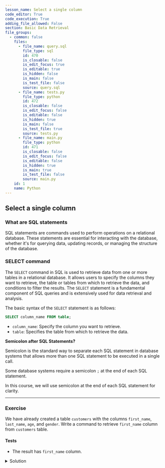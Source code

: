 ```yaml
---
lesson_name: Select a single column
code_editor: True
code_execution: True
adding_file_allowed: False
section: Basic Data Retrieval
file_groups:
  - common: false
    files:
      - file_name: query.sql
        file_type: sql
        id: 470
        is_closable: false
        is_edit_focus: true
        is_editable: true
        is_hidden: false
        is_main: false
        is_test_file: false
        source: query.sql
      - file_name: tests.py
        file_type: python
        id: 472
        is_closable: false
        is_edit_focus: false
        is_editable: false
        is_hidden: true
        is_main: false
        is_test_file: true
        source: tests.py
      - file_name: main.py
        file_type: python
        id: 471
        is_closable: false
        is_edit_focus: false
        is_editable: false
        is_hidden: true
        is_main: true
        is_test_file: false
        source: main.py
    id: 1
    name: Python
---
```


## Select a single column

### What are SQL statements

SQL statements are commands used to perform operations on a relational database. These statements are essential for interacting with the database, whether it's for querying data, updating records, or managing the structure of the database.

### SELECT command

The `SELECT` command in SQL is used to retrieve data from one or more tables in a relational database. It allows users to specify the columns they want to retrieve, the table or tables from which to retrieve the data, and conditions to filter the results. The `SELECT` statement is a fundamental component of SQL queries and is extensively used for data retrieval and analysis.

The basic syntax of the `SELECT` statement is as follows:

```sql
SELECT column_name FROM table;
```

- `column_name`: Specify the column you want to retrieve.
- `table`: Specifies the table from which to retrieve the data.

<div class="alert-info text-sm">
<b>Semicolon after SQL Statements?</b><br />

Semicolon is the standard way to separate each SQL statement in database systems that allows more than one SQL statement to be executed in a single call.

Some database systems require a semicolon `;` at the end of each SQL statement.

In this course, we will use semicolon at the end of each SQL statement for clarity.

</div>

---

### Exercise

We have already created a table `customers` with the columns `first_name`, `last_name`, `age`, and `gender`. Write a command to retrieve `first_name` column from `customers` table.

#### Tests

<ul>
<li id="test-1">The result has <code>first_name</code> column.</li>
</ul>

<details class="border border-red-500 px-4 cursor-pointer">
<summary class="select-none">Solution</summary>

```sql
SELECT first_name FROM customers;
```

</details>

